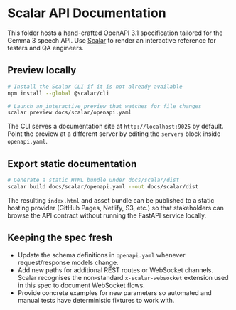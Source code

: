 # Scalar API Documentation

This folder hosts a hand-crafted OpenAPI 3.1 specification tailored for the Gemma 3 speech API.
Use [Scalar](https://github.com/scalar/scalar) to render an interactive reference for testers and
QA engineers.

## Preview locally

```bash
# Install the Scalar CLI if it is not already available
npm install --global @scalar/cli

# Launch an interactive preview that watches for file changes
scalar preview docs/scalar/openapi.yaml
```

The CLI serves a documentation site at `http://localhost:9025` by default. Point the preview at a
different server by editing the `servers` block inside `openapi.yaml`.

## Export static documentation

```bash
# Generate a static HTML bundle under docs/scalar/dist
scalar build docs/scalar/openapi.yaml --out docs/scalar/dist
```

The resulting `index.html` and asset bundle can be published to a static hosting provider (GitHub
Pages, Netlify, S3, etc.) so that stakeholders can browse the API contract without running the
FastAPI service locally.

## Keeping the spec fresh

- Update the schema definitions in `openapi.yaml` whenever request/response models change.
- Add new paths for additional REST routes or WebSocket channels. Scalar recognises the
  non-standard `x-scalar-websocket` extension used in this spec to document WebSocket flows.
- Provide concrete examples for new parameters so automated and manual tests have deterministic
  fixtures to work with.
